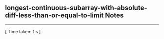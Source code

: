 <h2>longest-continuous-subarray-with-absolute-diff-less-than-or-equal-to-limit Notes</h2><hr>[ Time taken: 1 s ]